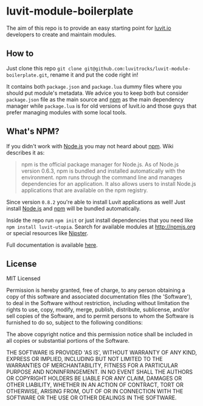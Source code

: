 # luvit-module-boilerplate

The aim of this repo is to provide an easy starting point for [luvit.io](http://luvit.io) developers to create and maintain modules.

## How to

Just clone this repo ``git clone git@github.com:luvitrocks/luvit-module-boilerplate.git``, rename it and put the code right in! 

It contains both ``package.json`` and ``package.lua`` dummy files where you should put module's metadata. We advice you to keep both but consider ``package.json`` file as the main source and [npm](http://npmjs.org) as the main dependency manager while ``package.lua`` is for old versions of luvit.io and those guys that prefer managing modules with some local tools.

## What's NPM?

If you didn't work with [Node.js](http://nodejs.org) you may not heard about [npm](http://npmjs.org). Wiki describes it as:

> npm is the official package manager for Node.js. As of Node.js version 0.6.3, npm is bundled and installed automatically with the environment. npm runs through the command line and manages dependencies for an application. It also allows users to install Node.js applications that are available on the npm registry.

Since version ``0.8.2`` you're able to install Luvit applications as well! Just install [Node.js](http://nodejs.org) and [npm](http://npmjs.org) will be bundled automatically.

Inside the repo run ``npm init`` or just install dependencies that you need like ``npm install luvit-utopia``. Search for available modules at http://npmjs.org or special resources like [Nipster](http://eirikb.github.io/nipster/). 

Full documentation is available [here](https://www.npmjs.org/doc/).

## License

MIT Licensed

Permission is hereby granted, free of charge, to any person obtaining
a copy of this software and associated documentation files (the
'Software'), to deal in the Software without restriction, including
without limitation the rights to use, copy, modify, merge, publish,
distribute, sublicense, and/or sell copies of the Software, and to
permit persons to whom the Software is furnished to do so, subject to
the following conditions:

The above copyright notice and this permission notice shall be
included in all copies or substantial portions of the Software.

THE SOFTWARE IS PROVIDED 'AS IS', WITHOUT WARRANTY OF ANY KIND,
EXPRESS OR IMPLIED, INCLUDING BUT NOT LIMITED TO THE WARRANTIES OF
MERCHANTABILITY, FITNESS FOR A PARTICULAR PURPOSE AND NONINFRINGEMENT.
IN NO EVENT SHALL THE AUTHORS OR COPYRIGHT HOLDERS BE LIABLE FOR ANY
CLAIM, DAMAGES OR OTHER LIABILITY, WHETHER IN AN ACTION OF CONTRACT,
TORT OR OTHERWISE, ARISING FROM, OUT OF OR IN CONNECTION WITH THE
SOFTWARE OR THE USE OR OTHER DEALINGS IN THE SOFTWARE.
